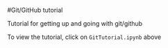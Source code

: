 #Git/GitHub tutorial

Tutorial for getting up and going with git/github

To view the tutorial, click on `GitTutorial.ipynb` above